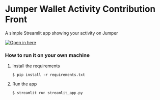 # Jumper Wallet Activity Contribution Front

A simple Streamlit app showing your activity on Jumper

[![Open in here](https://static.streamlit.io/badges/streamlit_badge_black_white.svg)](https://jumpercontribution.streamlit.app/)

### How to run it on your own machine

1. Install the requirements

   ```
   $ pip install -r requirements.txt
   ```

2. Run the app

   ```
   $ streamlit run streamlit_app.py
   ```
